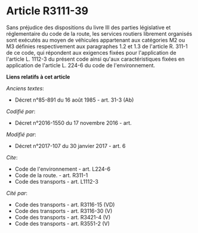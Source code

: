 # Article R3111-39

Sans préjudice des dispositions du livre III des parties législative et réglementaire du code de la route, les services
routiers librement organisés sont exécutés au moyen de véhicules appartenant aux catégories M2 ou M3 définies respectivement
aux paragraphes 1.2 et 1.3 de l'article R. 311-1 de ce code, qui répondent aux exigences fixées pour l'application de
l'article L. 1112-3 du présent code ainsi qu'aux caractéristiques fixées en application de l'article L. 224-6 du code de
l'environnement.

**Liens relatifs à cet article**

_Anciens textes_:

  - Décret n°85-891 du 16 août 1985 - art. 31-3 (Ab)

_Codifié par_:

  - Décret n°2016-1550 du 17 novembre 2016 - art.

_Modifié par_:

  - Décret n°2017-107 du 30 janvier 2017 - art. 6

_Cite_:

  - Code de l'environnement - art. L224-6
  - Code de la route. - art. R311-1
  - Code des transports - art. L1112-3

_Cité par_:

  - Code des transports - art. R3116-15 (VD)
  - Code des transports - art. R3116-30 (V)
  - Code des transports - art. R3421-4 (V)
  - Code des transports - art. R3551-2 (V)
